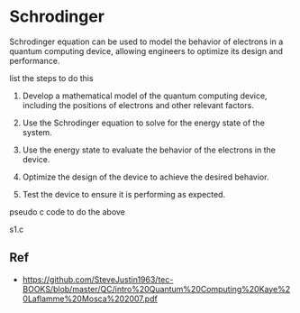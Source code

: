 # Schrodinger

Schrodinger equation can be used to model the behavior of electrons in a quantum computing device, allowing engineers to optimize its design and performance.

list the steps to do this

1. Develop a mathematical model of the quantum computing device, including the positions of electrons and other relevant factors.

2. Use the Schrodinger equation to solve for the energy state of the system.

3. Use the energy state to evaluate the behavior of the electrons in the device.

4. Optimize the design of the device to achieve the desired behavior.

5. Test the device to ensure it is performing as expected.


pseudo c code to do the above

s1.c


## Ref
- https://github.com/SteveJustin1963/tec-BOOKS/blob/master/QC/intro%20Quantum%20Computing%20Kaye%20Laflamme%20Mosca%202007.pdf
